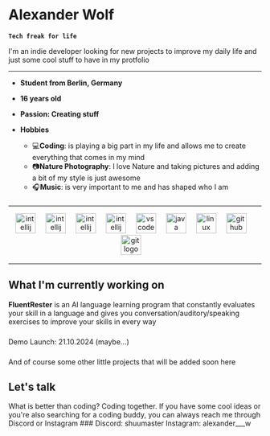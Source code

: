 # Alexander Wolf

**`Tech freak for life`**

I'm an indie developer looking for new projects to improve my daily life and just some cool stuff to have in my protfolio

---
- **Student from Berlin, Germany**
- **16 years old**
- **Passion: Creating stuff**

- **Hobbies**

  - 💻**Coding**: is playing a big part in my life and allows me to create everything that comes in my mind
  - 📷**Nature Photography**: I love Nature and taking pictures and adding a bit of my style is just awesome
  - 🎧**Music**: is very important to me and has shaped who I am

###
<hr>

<div align="center">
  <img src="https://cdn.jsdelivr.net/gh/devicons/devicon@latest/icons/pycharm/pycharm-original.svg" height="40" alt="intellij logo"  />
  <img width="12" />
  <img src="https://cdn.jsdelivr.net/gh/devicons/devicon@latest/icons/python/python-original.svg" height="40" alt="intellij logo"  />
  <img width="12" />
  <img src="https://cdn.jsdelivr.net/gh/devicons/devicon@latest/icons/raspberrypi/raspberrypi-original.svg" height="40" alt="intellij logo"  />
  <img width="12"/> 
  <img src="https://cdn.jsdelivr.net/gh/devicons/devicon/icons/intellij/intellij-original.svg" height="40" alt="intellij logo"  />
  <img width="12" />
  <img src="https://cdn.jsdelivr.net/gh/devicons/devicon/icons/vscode/vscode-original.svg" height="40" alt="vscode logo"  />
  <img width="12" />
  <img src="https://cdn.jsdelivr.net/gh/devicons/devicon@latest/icons/csharp/csharp-original.svg" height="40" alt="java logo"  />
  <img width="12"/>
  <img src="https://cdn.jsdelivr.net/gh/devicons/devicon/icons/linux/linux-original.svg" height="40" alt="linux logo"  />
  <img width="12" />
  <img src="https://cdn.jsdelivr.net/gh/devicons/devicon/icons/github/github-original.svg" height="40" alt="github logo"  />
  <img width="12" />
  <img src="https://cdn.jsdelivr.net/gh/devicons/devicon/icons/git/git-original.svg" height="40" alt="git logo"  />
  <img width="12" />
</div>
<hr>

###

<h2>What I'm currently working on</h2>

**FluentRester** is an AI language learning program that constantly evaluates your skill in a language and gives you conversation/auditory/speaking exercises to improve your skills in every way
###
Demo Launch: 21.10.2024 (maybe...)

###
And of course some other little projects that will be added soon here


<h2>Let's talk</h2>
What is better than coding? Coding together. If you have some cool ideas or you're also searching for a coding buddy, you can always reach me through Discord or Instagram
###
Discord: shuumaster
Instagram: alexander___w
